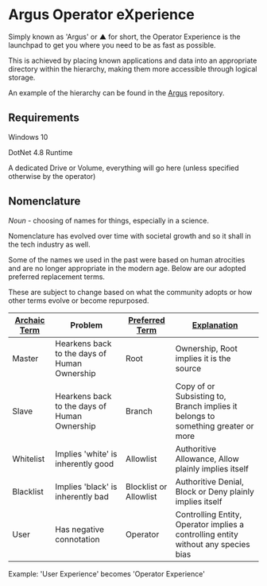 # Argus Operator eXperience

Simply known as 'Argus' or ▲ for short, the Operator Experience is the launchpad to get you where you need to be as fast as possible.

This is achieved by placing known applications and data into an appropriate directory within the hierarchy, making them more accessible through logical storage.

An example of the hierarchy can be found in the [Argus](https://github.com/PanoptesDreams/argus) repository.


## Requirements

Windows 10

DotNet 4.8 Runtime

A dedicated Drive or Volume, everything will go here (unless specified otherwise by the operator)





## Nomenclature
*Noun* - choosing of names for things, especially in a science.

Nomenclature has evolved over time with societal growth and so it shall in the tech industry as well.

Some of the names we used in the past were based on human atrocities and are no longer appropriate in the modern age. Below are our adopted preferred replacement terms.

These are subject to change based on what the community adopts or how other terms evolve or become repurposed.
 

| **<u>Archaic Term</u>** | Problem                                      | **<u>Preferred Term</u>** | **<u>Explanation</u>**                                                                          | 
| ----------------------- | -------------------------------------------- | ------------------------- | ----------------------------------------------------------------------------------------------- |
| Master                  | Hearkens back to the days of Human Ownership | Root                      | Ownership, Root implies it is the source                                                        |     
| Slave                   | Hearkens back to the days of Human Ownership | Branch                    | Copy of or Subsisting to, Branch implies it belongs to something greater or more                |     
| Whitelist               | Implies 'white' is inherently good           | Allowlist                 | Authoritive Allowance, Allow plainly implies itself                                             |     
| Blacklist               | Implies 'black' is inherently bad            | Blocklist or Allowlist    | Authoritive Denial, Block or Deny plainly implies itself                                        |     
| User                    | Has negative connotation                     | Operator                  | Controlling Entity, Operator implies a controlling entity without any species bias              |     

Example: 'User Experience' becomes 'Operator Experience'
